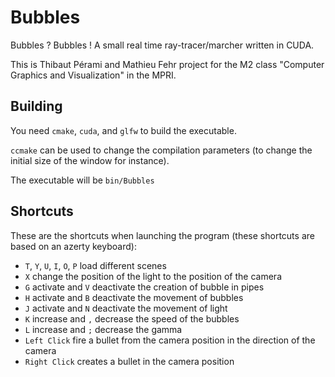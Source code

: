 # Bubbles
Bubbles ? Bubbles ! A small real time ray-tracer/marcher written in CUDA.

This is Thibaut Pérami and Mathieu Fehr project for the M2 class "Computer Graphics and Visualization" in the MPRI.

## Building

You need `cmake`, `cuda`, and `glfw` to build the executable.

`ccmake` can be used to change the compilation parameters (to change the initial size of the window for instance).

The executable will be `bin/Bubbles`

## Shortcuts

These are the shortcuts when launching the program (these shortcuts are based on an azerty keyboard):
- `T`, `Y`, `U`, `I`, `O`, `P` load different scenes
- `X` change the position of the light to the position of the camera
- `G` activate and `V` deactivate the creation of bubble in pipes
- `H` activate and `B` deactivate the movement of bubbles
- `J` activate and `N` deactivate the movement of light
- `K` increase and `,` decrease the speed of the bubbles
- `L` increase and `;` decrease the gamma
- `Left Click` fire a bullet from the camera position in the direction of the camera
- `Right Click` creates a bullet in the camera position
